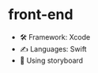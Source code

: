 # front-end

<ul>
  <li>🛠️ Framework: Xcode</li>
  <li>✍️ Languages: Swift</li>
  <li>👀 Using storyboard</li>
</ul>
